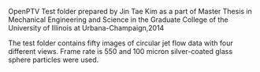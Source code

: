 OpenPTV Test folder prepared by Jin Tae Kim as a part of Master Thesis in Mechanical Engineering and Science in the Graduate College of the University of Illinois at Urbana-Champaign,2014 


The test folder contains fifty images of circular jet flow data with four different views. Frame rate is 550 and 100 micron silver-coated glass sphere particles were used.
